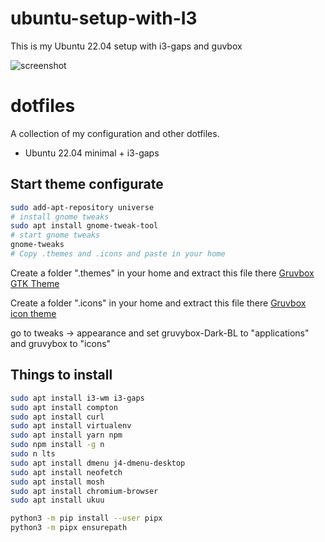 # ubuntu-setup-with-I3
This is my Ubuntu 22.04 setup with i3-gaps and guvbox

![screenshot](screenshots/dirty.png)

# dotfiles

A collection of my configuration and other dotfiles.

* Ubuntu 22.04 minimal + i3-gaps

## Start theme configurate

```bash
sudo add-apt-repository universe
# install gnome tweaks
sudo apt install gnome-tweak-tool
# start gnome tweaks
gnome-tweaks
# Copy .themes and .icons and paste in your home
```


Create a folder ".themes" in your home and extract this file there
[Gruvbox GTK Theme](https://www.gnome-look.org/p/1681313)

Create a folder ".icons" in your home and extract this file there
[Gruvbox icon theme](https://www.gnome-look.org/p/1327720/)

go to tweaks -> appearance and set gruvybox-Dark-BL to "applications" and gruvybox to "icons"

## Things to install

```bash
sudo apt install i3-wm i3-gaps
sudo apt install compton
sudo apt install curl
sudo apt install virtualenv
sudo apt install yarn npm
sudo npm install -g n
sudo n lts
sudo apt install dmenu j4-dmenu-desktop
sudo apt install neofetch
sudo apt install mosh
sudo apt install chromium-browser
sudo apt install ukuu

python3 -m pip install --user pipx
python3 -m pipx ensurepath
```